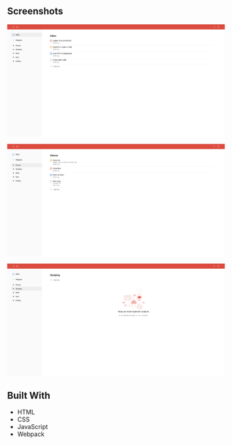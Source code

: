 


## Screenshots

![screenshot 1](images/screenshot1.png)

![screenshot 2](images/screenshot2.png)

![screenshot 3](images/screenshot3.png)

## Built With

- HTML
- CSS
- JavaScript
- Webpack
